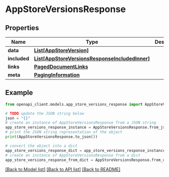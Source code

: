 # AppStoreVersionsResponse


## Properties

Name | Type | Description | Notes
------------ | ------------- | ------------- | -------------
**data** | [**List[AppStoreVersion]**](AppStoreVersion.md) |  | 
**included** | [**List[AppStoreVersionsResponseIncludedInner]**](AppStoreVersionsResponseIncludedInner.md) |  | [optional] 
**links** | [**PagedDocumentLinks**](PagedDocumentLinks.md) |  | 
**meta** | [**PagingInformation**](PagingInformation.md) |  | [optional] 

## Example

```python
from openapi_client.models.app_store_versions_response import AppStoreVersionsResponse

# TODO update the JSON string below
json = "{}"
# create an instance of AppStoreVersionsResponse from a JSON string
app_store_versions_response_instance = AppStoreVersionsResponse.from_json(json)
# print the JSON string representation of the object
print(AppStoreVersionsResponse.to_json())

# convert the object into a dict
app_store_versions_response_dict = app_store_versions_response_instance.to_dict()
# create an instance of AppStoreVersionsResponse from a dict
app_store_versions_response_from_dict = AppStoreVersionsResponse.from_dict(app_store_versions_response_dict)
```
[[Back to Model list]](../README.md#documentation-for-models) [[Back to API list]](../README.md#documentation-for-api-endpoints) [[Back to README]](../README.md)


